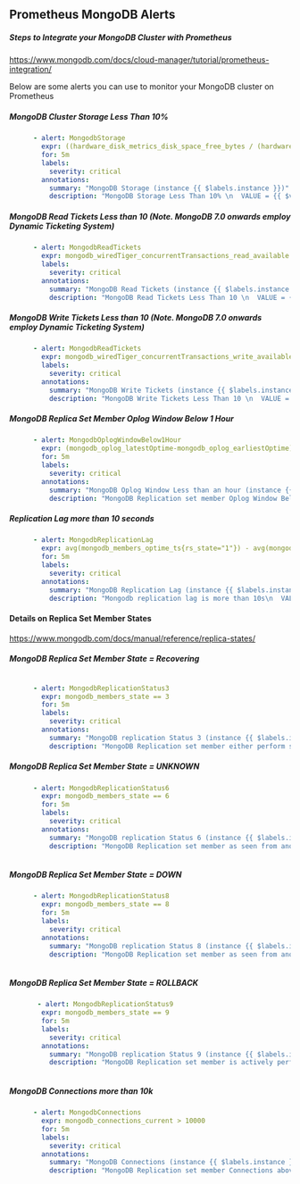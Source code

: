 ## Prometheus MongoDB Alerts

##### Steps to Integrate your MongoDB Cluster with Prometheus

https://www.mongodb.com/docs/cloud-manager/tutorial/prometheus-integration/

Below are some alerts you can use to monitor your MongoDB cluster on Prometheus

##### MongoDB Cluster Storage Less Than 10%
    
```yaml
      - alert: MongodbStorage
        expr: ((hardware_disk_metrics_disk_space_free_bytes / (hardware_disk_metrics_disk_space_used_bytes{} + hardware_disk_metrics_disk_space_free_bytes{})) * 100) < 10
        for: 5m
        labels:
          severity: critical
        annotations:
          summary: "MongoDB Storage (instance {{ $labels.instance }})"
          description: "MongoDB Storage Less Than 10% \n  VALUE = {{ $value }}\n  LABELS: {{ $labels }}"          
```

##### MongoDB Read Tickets Less than 10 (Note. MongoDB 7.0 onwards employ Dynamic Ticketing System)
    
```yaml
      - alert: MongodbReadTickets
        expr: mongodb_wiredTiger_concurrentTransactions_read_available < 10
        labels:
          severity: critical
        annotations:
          summary: "MongoDB Read Tickets (instance {{ $labels.instance }})"
          description: "MongoDB Read Tickets Less Than 10 \n  VALUE = {{ $value }}\n  LABELS: {{ $labels }}"          
```

##### MongoDB Write Tickets Less than 10 (Note. MongoDB 7.0 onwards employ Dynamic Ticketing System)
    
```yaml
      - alert: MongodbReadTickets
        expr: mongodb_wiredTiger_concurrentTransactions_write_available < 10
        labels:
          severity: critical
        annotations:
          summary: "MongoDB Write Tickets (instance {{ $labels.instance }})"
          description: "MongoDB Write Tickets Less Than 10 \n  VALUE = {{ $value }}\n  LABELS: {{ $labels }}"          
```


##### MongoDB Replica Set Member Oplog Window Below 1 Hour
    
```yaml
      - alert: MongodbOplogWindowBelow1Hour
        expr: (mongodb_oplog_latestOptime-mongodb_oplog_earliestOptime) < 3600
        for: 5m
        labels:
          severity: critical
        annotations:
          summary: "MongoDB Oplog Window Less than an hour (instance {{ $labels.instance }})"
          description: "MongoDB Replication set member Oplog Window Below 1 hour \n  VALUE = {{ $value }}\n  LABELS: {{ $labels }}"          
```

##### Replication Lag more than 10 seconds
    
```yaml
      - alert: MongodbReplicationLag
        expr: avg(mongodb_members_optime_ts{rs_state="1"}) - avg(mongodb_members_optime_ts{rs_state="2"}) > 10
        for: 5m
        labels:
          severity: critical
        annotations:
          summary: "MongoDB Replication Lag (instance {{ $labels.instance }})"
          description: "Mongodb replication lag is more than 10s\n  VALUE = {{ $value }}\n  LABELS: {{ $labels }}"      
```
#### Details on Replica Set Member States

https://www.mongodb.com/docs/manual/reference/replica-states/

##### MongoDB Replica Set Member State = Recovering
    
```yaml

      - alert: MongodbReplicationStatus3
        expr: mongodb_members_state == 3
        for: 5m
        labels:
          severity: critical
        annotations:
          summary: "MongoDB replication Status 3 (instance {{ $labels.instance }})"
          description: "MongoDB Replication set member either perform startup self-checks, or transition from completing a rollback or resync\n  VALUE = {{ $value }}\n  LABELS: {{ $labels }}"       
```

##### MongoDB Replica Set Member State = UNKNOWN
    
```yaml
      - alert: MongodbReplicationStatus6
        expr: mongodb_members_state == 6
        for: 5m
        labels:
          severity: critical
        annotations:
          summary: "MongoDB replication Status 6 (instance {{ $labels.instance }})"
          description: "MongoDB Replication set member as seen from another member of the set, is not yet known\n  VALUE = {{ $value }}\n  LABELS: {{ $labels }}"
    
```

##### MongoDB Replica Set Member State = DOWN
    
```yaml
      - alert: MongodbReplicationStatus8
        expr: mongodb_members_state == 8
        for: 5m
        labels:
          severity: critical
        annotations:
          summary: "MongoDB replication Status 8 (instance {{ $labels.instance }})"
          description: "MongoDB Replication set member as seen from another member of the set, is unreachable\n  VALUE = {{ $value }}\n  LABELS: {{ $labels }}"
 
```


##### MongoDB Replica Set Member State = ROLLBACK
    
```yaml
       - alert: MongodbReplicationStatus9
        expr: mongodb_members_state == 9
        for: 5m
        labels:
          severity: critical
        annotations:
          summary: "MongoDB replication Status 9 (instance {{ $labels.instance }})"
          description: "MongoDB Replication set member is actively performing a rollback. Data is not available for reads\n  VALUE = {{ $value }}\n  LABELS: {{ $labels }}"    
          
```

##### MongoDB Connections more than 10k
    
```yaml
      - alert: MongodbConnections
        expr: mongodb_connections_current > 10000
        for: 5m
        labels:
          severity: critical
        annotations:
          summary: "MongoDB Connections (instance {{ $labels.instance }})"
          description: "MongoDB Replication set member Connections above 10k\n  VALUE = {{ $value }}\n  LABELS: {{ $labels }}"     
          
```     
